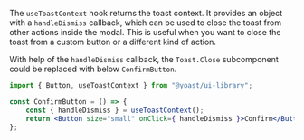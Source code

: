 The `useToastContext` hook returns the toast context. It provides an object with a `handleDismiss` callback, which can be used
to close the toast from other actions inside the modal. This is useful when you want to close the toast from a custom button or
a different kind of action.

With help of the `handleDismiss` callback, the `Toast.Close` subcomponent could be replaced with below `ConfirmButton`.

```jsx dark
import { Button, useToastContext } from "@yoast/ui-library";

const ConfirmButton = () => {
	const { handleDismiss } = useToastContext();
	return <Button size="small" onClick={ handleDismiss }>Confirm</Button>;
};
```
